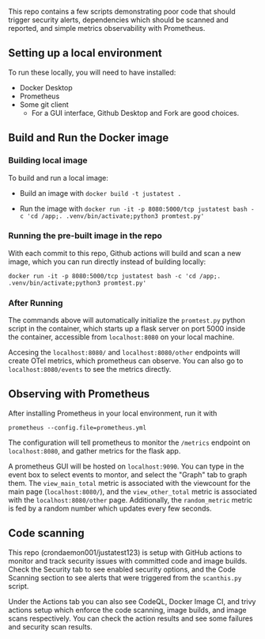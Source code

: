 
This repo contains a few scripts demonstrating poor code that should trigger security alerts, dependencies which should be scanned and reported, and simple metrics observability with Prometheus.

## Setting up a local environment

To run these locally, you will need to have installed:
 - Docker Desktop
 - Prometheus
 - Some git client
    - For a GUI interface, Github Desktop and Fork are good choices.

## Build and Run the Docker image

### Building local image

To build and run a local image:

 - Build an image with `docker build -t justatest .`

 - Run the image with `docker run -it -p 8080:5000/tcp justatest bash -c 'cd /app;. .venv/bin/activate;python3 promtest.py'`

### Running the pre-built image in the repo

With each commit to this repo, Github actions will build and scan a new image, which you can run directly instead of building locally:

`docker run -it -p 8080:5000/tcp justatest bash -c 'cd /app;. .venv/bin/activate;python3 promtest.py'`

### After Running

The commands above will automatically initialize the `promtest.py` python script in the container, which starts up a flask server on port 5000 inside the container, accessible from `localhost:8080` on your local machine.

Accesing the `localhost:8080/` and `localhost:8080/other` endpoints will create OTel metrics, which prometheus can observe.  You can also go to `localhost:8080/events` to see the metrics directly.

## Observing with Prometheus

After installing Prometheus in your local environment, run it with 

`prometheus --config.file=prometheus.yml` 

The configuration will tell prometheus to monitor the `/metrics` endpoint on `localhost:8080`, and gather metrics for the flask app.  

A prometheus GUI will be hosted on `localhost:9090`.  You can type in the event box to select events to montor, and select the "Graph" tab to graph them.  The `view_main_total` metric is associated with the viewcount for the main page (`localhost:8080/`), and the `view_other_total` metric is associated with the `localhost:8080/other` page.  Additionally, the `random_metric` metric is fed by a random number which updates every few seconds.

## Code scanning

This repo (crondaemon001/justatest123) is setup with GitHub actions to monitor and track security issues with committed code and image builds.  Check the Security tab to see enabled security options, and the Code Scanning section to see alerts that were triggered from the `scanthis.py` script.  

Under the Actions tab you can also see CodeQL, Docker Image CI, and trivy actions setup which enforce the code scanning, image builds, and image scans respectively.  You can check the action results and see some failures and security scan results.



